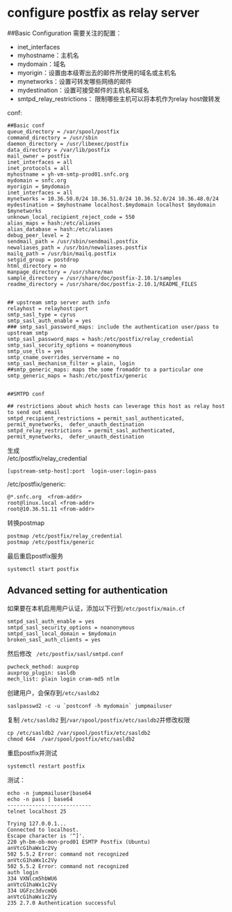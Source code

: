 # configure postfix as relay server

##Basic Configuration
需要关注的配置：
- inet_interfaces
- myhostname：主机名
- mydomain：域名
- myorigin：设置由本级寄出去的邮件所使用的域名或主机名
- mynetworks：设置可转发哪些网络的邮件
- mydestination：设置可接受邮件的主机名和域名
- smtpd_relay_restrictions： 限制哪些主机可以将本机作为relay host做转发

conf:
```
##Basic conf
queue_directory = /var/spool/postfix
command_directory = /usr/sbin
daemon_directory = /usr/libexec/postfix
data_directory = /var/lib/postfix
mail_owner = postfix
inet_interfaces = all
inet_protocols = all
myhostname = yh-vm-smtp-prod01.snfc.org
mydomain = snfc.org
myorigin = $mydomain
inet_interfaces = all
mynetworks = 10.36.50.0/24 10.36.51.0/24 10.36.52.0/24 10.36.48.0/24
mydestination = $myhostname localhost.$mydomain localhost $mydomain $mynetworks
unknown_local_recipient_reject_code = 550
alias_maps = hash:/etc/aliases
alias_database = hash:/etc/aliases
debug_peer_level = 2
sendmail_path = /usr/sbin/sendmail.postfix
newaliases_path = /usr/bin/newaliases.postfix
mailq_path = /usr/bin/mailq.postfix
setgid_group = postdrop
html_directory = no
manpage_directory = /usr/share/man
sample_directory = /usr/share/doc/postfix-2.10.1/samples
readme_directory = /usr/share/doc/postfix-2.10.1/README_FILES


## upstream smtp server auth info
relayhost = relayhost:port
smtp_sasl_type = cyrus
smtp_sasl_auth_enable = yes
### smtp_sasl_password_maps: include the authentication user/pass to upstream smtp
smtp_sasl_password_maps = hash:/etc/postfix/relay_credential  
smtp_sasl_security_options = noanonymous
smtp_use_tls = yes
smtp_cname_overrides_servername = no
smtp_sasl_mechanism_filter = plain, login
##smtp_generic_maps: maps the some fromaddr to a particular one
smtp_generic_maps = hash:/etc/postfix/generic


##SMTPD conf

## restrictions about which hosts can leverage this host as relay host to send out email
smtpd_recipient_restrictions = permit_sasl_authenticated,  permit_mynetworks,  defer_unauth_destination
smtpd_relay_restrictions  = permit_sasl_authenticated,  permit_mynetworks,  defer_unauth_destination

```


生成  
/etc/postfix/relay_credential
```
[upstream-smtp-host]:port  login-user:login-pass
```
/etc/postfix/generic:
```
@*.snfc.org  <from-addr>
root@linux.local <from-addr>
root@10.36.51.11 <from-addr>
```

转换postmap
```
postmap /etc/postfix/relay_credential
postmap /etc/postfix/generic
```

最后重启postfix服务
```
systemctl start postfix
```

## Advanced setting for authentication
如果要在本机启用用户认证，添加以下行到`/etc/postfix/main.cf`

```
smtpd_sasl_auth_enable = yes
smtpd_sasl_security_options = noanonymous
smtpd_sasl_local_domain = $mydomain
broken_sasl_auth_clients = yes
```

然后修改 ` /etc/postfix/sasl/smtpd.conf`
```
pwcheck_method: auxprop
auxprop_plugin: sasldb
mech_list: plain login cram-md5 ntlm
```
创建用户，会保存到`/etc/sasldb2`
```
saslpasswd2 -c -u `postconf -h mydomain` jumpmailuser
```

复制 `/etc/sasldb2` 到`/var/spool/postfix/etc/sasldb2`并修改权限
```
cp /etc/sasldb2 /var/spool/postfix/etc/sasldb2
chmod 644  /var/spool/postfix/etc/sasldb2
```
重启postfix并测试

```
systemctl restart postfix 
```

测试：
```
echo -n jumpmailuser|base64
echo -n pass | base64
---------------------------
telnet localhost 25

Trying 127.0.0.1...
Connected to localhost.
Escape character is '^]'.
220 yh-bm-ob-mon-prod01 ESMTP Postfix (Ubuntu)
anVtcG1haWx1c2Vy
502 5.5.2 Error: command not recognized
anVtcG1haWx1c2Vy
502 5.5.2 Error: command not recognized
auth login
334 VXNlcm5hbWU6
anVtcG1haWx1c2Vy
334 UGFzc3dvcmQ6
anVtcG1haWx1c2Vy
235 2.7.0 Authentication successful
```